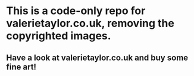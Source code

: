 # This is a code-only repo for valerietaylor.co.uk, removing the copyrighted images.
## Have a look at valerietaylor.co.uk and buy some fine art!


